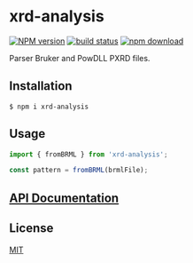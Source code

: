 # xrd-analysis

[![NPM version][npm-image]][npm-url]
[![build status][ci-image]][ci-url]
[![npm download][download-image]][download-url]

Parser Bruker and PowDLL PXRD files.

## Installation

`$ npm i xrd-analysis`

## Usage

```js
import { fromBRML } from 'xrd-analysis';

const pattern = fromBRML(brmlFile);
```

## [API Documentation](https://cheminfo.github.io/xrd-analysis/)

## License

[MIT](./LICENSE)

[npm-image]: https://img.shields.io/npm/v/xrd-analysis.svg
[npm-url]: https://www.npmjs.com/package/xrd-analysis
[ci-image]: https://github.com/cheminfo/xrd-analysis/workflows/Node.js%20CI/badge.svg?branch=master
[ci-url]: https://github.com/cheminfo/xrd-analysis/actions?query=workflow%3A%22Node.js+CI%22
[download-image]: https://img.shields.io/npm/dm/xrd-analysis.svg
[download-url]: https://www.npmjs.com/package/xrd-analysis
